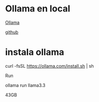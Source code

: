# Ollama en local

[Ollama](https://ollama.com/)

[github](https://github.com/ollama/ollama)

# instala ollama
curl -fsSL https://ollama.com/install.sh | sh

Run

ollama run llama3.3

43GB
